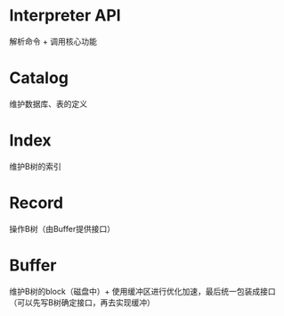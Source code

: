 # Interpreter API

解析命令 + 调用核心功能



# Catalog 

维护数据库、表的定义



# Index 

维护B树的索引



# Record

操作B树（由Buffer提供接口）



# Buffer 

维护B树的block（磁盘中）+ 使用缓冲区进行优化加速，最后统一包装成接口 （可以先写B树确定接口，再去实现缓冲）





